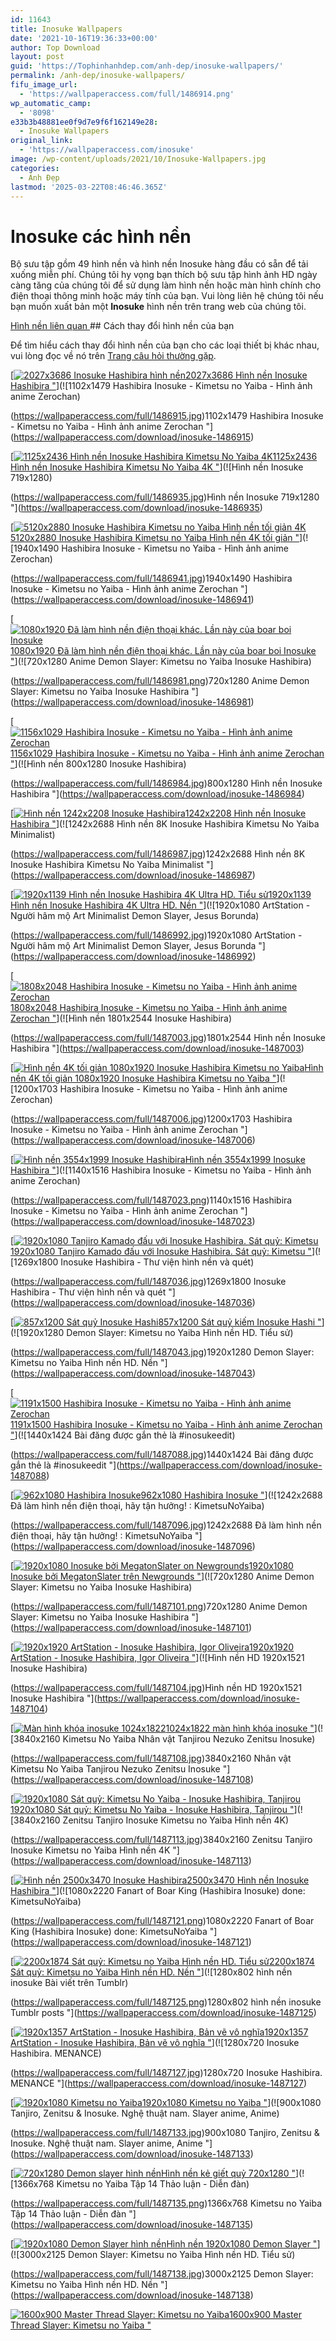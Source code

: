 ```yaml
---
id: 11643
title: Inosuke Wallpapers
date: '2021-10-16T19:36:33+00:00'
author: Top Download
layout: post
guid: 'https://Tophinhanhdep.com/anh-dep/inosuke-wallpapers/'
permalink: /anh-dep/inosuke-wallpapers/
fifu_image_url:
  - 'https://wallpaperaccess.com/full/1486914.png'
wp_automatic_camp:
  - '8098'
e33b3b48881ee0f9d7e9f6f162149e28:
  - Inosuke Wallpapers
original_link:
  - 'https://wallpaperaccess.com/inosuke'
image: /wp-content/uploads/2021/10/Inosuke-Wallpapers.jpg
categories:
  - Ảnh Đẹp
lastmod: '2025-03-22T08:46:46.365Z'
---
```

# Inosuke các hình nền

Bộ sưu tập gồm 49 hình nền và hình nền Inosuke hàng đầu có sẵn để tải xuống miễn phí. Chúng tôi hy vọng bạn thích bộ sưu tập hình ảnh HD ngày càng tăng của chúng tôi để sử dụng làm hình nền hoặc màn hình chính cho điện thoại thông minh hoặc máy tính của bạn. Vui lòng liên hệ chúng tôi nếu bạn muốn xuất bản một **Inosuke** hình nền trên trang web của chúng tôi.

[Hình nền liên quan ](#related) ## Cách thay đổi hình nền của bạn

Để tìm hiểu cách thay đổi hình nền của bạn cho các loại thiết bị khác nhau, vui lòng đọc về nó trên [Trang câu hỏi thường gặp](https://tophinhanhdep.com/faq/).

  
[[![2027x3686 Inosuke Hashibira hình nền](https://wallpaperaccess.com/full/1486914.png)2027x3686 Hình nền Inosuke Hashibira "](https://wallpaperaccess.com/download/inosuke-1486914)](![1102x1479 Hashibira Inosuke - Kimetsu no Yaiba - Hình ảnh anime Zerochan)

(https://wallpaperaccess.com/full/1486915.jpg)1102x1479 Hashibira Inosuke - Kimetsu no Yaiba - Hình ảnh anime Zerochan "](https://wallpaperaccess.com/download/inosuke-1486915)

[[![1125x2436 Hình nền Inosuke Hashibira Kimetsu No Yaiba 4K](https://wallpaperaccess.com/full/1486931.jpg)1125x2436 Hình nền Inosuke Hashibira Kimetsu No Yaiba 4K "](https://wallpaperaccess.com/download/inosuke-1486931)](![Hình nền Inosuke 719x1280)

(https://wallpaperaccess.com/full/1486935.jpg)Hình nền Inosuke 719x1280 "](https://wallpaperaccess.com/download/inosuke-1486935)

[[![5120x2880 Inosuke Hashibira Kimetsu no Yaiba Hình nền tối giản 4K](https://wallpaperaccess.com/full/1486938.jpg)5120x2880 Inosuke Hashibira Kimetsu no Yaiba Hình nền 4K tối giản "](https://wallpaperaccess.com/download/inosuke-1486938)](![1940x1490 Hashibira Inosuke - Kimetsu no Yaiba - Hình ảnh anime Zerochan)

(https://wallpaperaccess.com/full/1486941.jpg)1940x1490 Hashibira Inosuke - Kimetsu no Yaiba - Hình ảnh anime Zerochan "](https://wallpaperaccess.com/download/inosuke-1486941)

[[![1080x1920 Đã làm hình nền điện thoại khác.  Lần này của boar boi Inosuke](https://wallpaperaccess.com/full/1486979.png)1080x1920 Đã làm hình nền điện thoại khác. Lần này của boar boi Inosuke "](https://wallpaperaccess.com/download/inosuke-1486979)](![720x1280 Anime Demon Slayer: Kimetsu no Yaiba Inosuke Hashibira)

(https://wallpaperaccess.com/full/1486981.png)720x1280 Anime Demon Slayer: Kimetsu no Yaiba Inosuke Hashibira "](https://wallpaperaccess.com/download/inosuke-1486981)

[[![1156x1029 Hashibira Inosuke - Kimetsu no Yaiba - Hình ảnh anime Zerochan](https://wallpaperaccess.com/full/1486982.jpg)1156x1029 Hashibira Inosuke - Kimetsu no Yaiba - Hình ảnh anime Zerochan "](https://wallpaperaccess.com/download/inosuke-1486982)](![Hình nền 800x1280 Inosuke Hashibira)

(https://wallpaperaccess.com/full/1486984.jpg)800x1280 Hình nền Inosuke Hashibira "](https://wallpaperaccess.com/download/inosuke-1486984)

[[![Hình nền 1242x2208 Inosuke Hashibira](https://wallpaperaccess.com/full/1486986.jpg)1242x2208 Hình nền Inosuke Hashibira "](https://wallpaperaccess.com/download/inosuke-1486986)](![1242x2688 Hình nền 8K Inosuke Hashibira Kimetsu No Yaiba Minimalist)

(https://wallpaperaccess.com/full/1486987.jpg)1242x2688 Hình nền 8K Inosuke Hashibira Kimetsu No Yaiba Minimalist "](https://wallpaperaccess.com/download/inosuke-1486987)

[[![1920x1139 Hình nền Inosuke Hashibira 4K Ultra HD.  Tiểu sử](https://wallpaperaccess.com/full/1486990.jpg)1920x1139 Hình nền Inosuke Hashibira 4K Ultra HD. Nền "](https://wallpaperaccess.com/download/inosuke-1486990)](![1920x1080 ArtStation - Người hâm mộ Art Minimalist Demon Slayer, Jesus Borunda)

(https://wallpaperaccess.com/full/1486992.jpg)1920x1080 ArtStation - Người hâm mộ Art Minimalist Demon Slayer, Jesus Borunda "](https://wallpaperaccess.com/download/inosuke-1486992)

[[![1808x2048 Hashibira Inosuke - Kimetsu no Yaiba - Hình ảnh anime Zerochan](https://wallpaperaccess.com/full/1486993.jpg)1808x2048 Hashibira Inosuke - Kimetsu no Yaiba - Hình ảnh anime Zerochan "](https://wallpaperaccess.com/download/inosuke-1486993)](![Hình nền 1801x2544 Inosuke Hashibira)

(https://wallpaperaccess.com/full/1487003.jpg)1801x2544 Hình nền Inosuke Hashibira "](https://wallpaperaccess.com/download/inosuke-1487003)

[[![Hình nền 4K tối giản 1080x1920 Inosuke Hashibira Kimetsu no Yaiba](https://wallpaperaccess.com/full/1487004.jpg)Hình nền 4K tối giản 1080x1920 Inosuke Hashibira Kimetsu no Yaiba "](https://wallpaperaccess.com/download/inosuke-1487004)](![1200x1703 Hashibira Inosuke - Kimetsu no Yaiba - Hình ảnh anime Zerochan)

(https://wallpaperaccess.com/full/1487006.jpg)1200x1703 Hashibira Inosuke - Kimetsu no Yaiba - Hình ảnh anime Zerochan "](https://wallpaperaccess.com/download/inosuke-1487006)

[[![Hình nền 3554x1999 Inosuke Hashibira](https://wallpaperaccess.com/full/1487021.jpg)Hình nền 3554x1999 Inosuke Hashibira "](https://wallpaperaccess.com/download/inosuke-1487021)](![1140x1516 Hashibira Inosuke - Kimetsu no Yaiba - Hình ảnh anime Zerochan)

(https://wallpaperaccess.com/full/1487023.png)1140x1516 Hashibira Inosuke - Kimetsu no Yaiba - Hình ảnh anime Zerochan "](https://wallpaperaccess.com/download/inosuke-1487023)

[[![1920x1080 Tanjiro Kamado đấu với Inosuke Hashibira.  Sát quỷ: Kimetsu](https://wallpaperaccess.com/full/1487033.png)1920x1080 Tanjiro Kamado đấu với Inosuke Hashibira. Sát quỷ: Kimetsu "](https://wallpaperaccess.com/download/inosuke-1487033)](![1269x1800 Inosuke Hashibira - Thư viện hình nền và quét)

(https://wallpaperaccess.com/full/1487036.jpg)1269x1800 Inosuke Hashibira - Thư viện hình nền và quét "](https://wallpaperaccess.com/download/inosuke-1487036)

[[![857x1200 Sát quỷ Inosuke Hashi](https://wallpaperaccess.com/full/1487040.jpg)857x1200 Sát quỷ kiếm Inosuke Hashi "](https://wallpaperaccess.com/download/inosuke-1487040)](![1920x1280 Demon Slayer: Kimetsu no Yaiba Hình nền HD.  Tiểu sử)

(https://wallpaperaccess.com/full/1487043.jpg)1920x1280 Demon Slayer: Kimetsu no Yaiba Hình nền HD. Nền "](https://wallpaperaccess.com/download/inosuke-1487043)

[[![1191x1500 Hashibira Inosuke - Kimetsu no Yaiba - Hình ảnh anime Zerochan](https://wallpaperaccess.com/full/1487044.png)1191x1500 Hashibira Inosuke - Kimetsu no Yaiba - Hình ảnh anime Zerochan "](https://wallpaperaccess.com/download/inosuke-1487044)](![1440x1424 Bài đăng được gắn thẻ là #inosukeedit)

(https://wallpaperaccess.com/full/1487088.jpg)1440x1424 Bài đăng được gắn thẻ là #inosukeedit "](https://wallpaperaccess.com/download/inosuke-1487088)

[[![962x1080 Hashibira Inosuke](https://wallpaperaccess.com/full/1487092.jpg)962x1080 Hashibira Inosuke "](https://wallpaperaccess.com/download/inosuke-1487092)](![1242x2688 Đã làm hình nền điện thoại, hãy tận hưởng!  : KimetsuNoYaiba)

(https://wallpaperaccess.com/full/1487096.jpg)1242x2688 Đã làm hình nền điện thoại, hãy tận hưởng! : KimetsuNoYaiba "](https://wallpaperaccess.com/download/inosuke-1487096)

[[![1920x1080 Inosuke bởi MegatonSlater on Newgrounds](https://wallpaperaccess.com/full/1487100.gif)1920x1080 Inosuke bởi MegatonSlater trên Newgrounds "](https://wallpaperaccess.com/download/inosuke-1487100)](![720x1280 Anime Demon Slayer: Kimetsu no Yaiba Inosuke Hashibira)

(https://wallpaperaccess.com/full/1487101.png)720x1280 Anime Demon Slayer: Kimetsu no Yaiba Inosuke Hashibira "](https://wallpaperaccess.com/download/inosuke-1487101)

[[![1920x1920 ArtStation - Inosuke Hashibira, Igor Oliveira](https://wallpaperaccess.com/full/1487103.jpg)1920x1920 ArtStation - Inosuke Hashibira, Igor Oliveira "](https://wallpaperaccess.com/download/inosuke-1487103)](![Hình nền HD 1920x1521 Inosuke Hashibira)

(https://wallpaperaccess.com/full/1487104.jpg)Hình nền HD 1920x1521 Inosuke Hashibira "](https://wallpaperaccess.com/download/inosuke-1487104)

[[![Màn hình khóa inosuke 1024x1822](https://wallpaperaccess.com/full/1487105.png)1024x1822 màn hình khóa inosuke "](https://wallpaperaccess.com/download/inosuke-1487105)](![3840x2160 Kimetsu No Yaiba Nhân vật Tanjirou Nezuko Zenitsu Inosuke)

(https://wallpaperaccess.com/full/1487108.jpg)3840x2160 Nhân vật Kimetsu No Yaiba Tanjirou Nezuko Zenitsu Inosuke "](https://wallpaperaccess.com/download/inosuke-1487108)

[[![1920x1080 Sát quỷ: Kimetsu No Yaiba - Inosuke Hashibira, Tanjirou](https://wallpaperaccess.com/full/1099524.jpg)1920x1080 Sát quỷ: Kimetsu No Yaiba - Inosuke Hashibira, Tanjirou "](https://wallpaperaccess.com/download/inosuke-1099524)](![3840x2160 Zenitsu Tanjiro Inosuke Kimetsu no Yaiba Hình nền 4K)

(https://wallpaperaccess.com/full/1487113.jpg)3840x2160 Zenitsu Tanjiro Inosuke Kimetsu no Yaiba Hình nền 4K "](https://wallpaperaccess.com/download/inosuke-1487113)

[[![Hình nền 2500x3470 Inosuke Hashibira](https://wallpaperaccess.com/full/1487117.jpg)2500x3470 Hình nền Inosuke Hashibira "](https://wallpaperaccess.com/download/inosuke-1487117)](![1080x2220 Fanart of Boar King (Hashibira Inosuke) done: KimetsuNoYaiba)

(https://wallpaperaccess.com/full/1487121.png)1080x2220 Fanart of Boar King (Hashibira Inosuke) done: KimetsuNoYaiba "](https://wallpaperaccess.com/download/inosuke-1487121)

[[![2200x1874 Sát quỷ: Kimetsu no Yaiba Hình nền HD.  Tiểu sử](https://wallpaperaccess.com/full/1487122.jpg)2200x1874 Sát quỷ: Kimetsu no Yaiba Hình nền HD. Nền "](https://wallpaperaccess.com/download/inosuke-1487122)](![1280x802 hình nền inosuke Bài viết trên Tumblr)

(https://wallpaperaccess.com/full/1487125.png)1280x802 hình nền inosuke Tumblr posts "](https://wallpaperaccess.com/download/inosuke-1487125)

[[![1920x1357 ArtStation - Inosuke Hashibira, Bản vẽ vô nghĩa](https://wallpaperaccess.com/full/1487126.jpg)1920x1357 ArtStation - Inosuke Hashibira, Bản vẽ vô nghĩa "](https://wallpaperaccess.com/download/inosuke-1487126)](![1280x720 Inosuke Hashibira.  MENANCE)

(https://wallpaperaccess.com/full/1487127.jpg)1280x720 Inosuke Hashibira. MENANCE "](https://wallpaperaccess.com/download/inosuke-1487127)

[[![1920x1080 Kimetsu no Yaiba](https://wallpaperaccess.com/full/1487132.png)1920x1080 Kimetsu no Yaiba "](https://wallpaperaccess.com/download/inosuke-1487132)](![900x1080 Tanjiro, Zenitsu & Inosuke.  Nghệ thuật nam.  Slayer anime, Anime)

(https://wallpaperaccess.com/full/1487133.jpg)900x1080 Tanjiro, Zenitsu &amp; Inosuke. Nghệ thuật nam. Slayer anime, Anime "](https://wallpaperaccess.com/download/inosuke-1487133)

[[![720x1280 Demon slayer hình nền](https://wallpaperaccess.com/full/1487134.jpg)Hình nền kẻ giết quỷ 720x1280 "](https://wallpaperaccess.com/download/inosuke-1487134)](![1366x768 Kimetsu no Yaiba Tập 14 Thảo luận - Diễn đàn)

(https://wallpaperaccess.com/full/1487135.png)1366x768 Kimetsu no Yaiba Tập 14 Thảo luận - Diễn đàn "](https://wallpaperaccess.com/download/inosuke-1487135)

[[![1920x1080 Demon Slayer hình nền](https://wallpaperaccess.com/full/1099523.jpg)Hình nền 1920x1080 Demon Slayer "](https://wallpaperaccess.com/download/inosuke-1099523)](![3000x2125 Demon Slayer: Kimetsu no Yaiba Hình nền HD.  Tiểu sử)

(https://wallpaperaccess.com/full/1487138.jpg)3000x2125 Demon Slayer: Kimetsu no Yaiba Hình nền HD. Nền "](https://wallpaperaccess.com/download/inosuke-1487138)

[![1600x900 Master Thread Slayer: Kimetsu no Yaiba](https://wallpaperaccess.com/full/1487142.png)1600x900 Master Thread Slayer: Kimetsu no Yaiba "](https://wallpaperaccess.com/download/inosuke-1487142)
